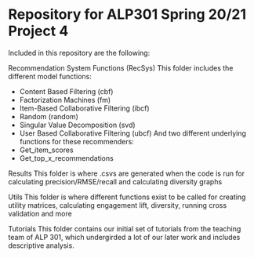 # Repository for ALP301 Spring 20/21 Project 4

Included in this repository are the following:

Recommendation System Functions (RecSys)
This folder includes the different model functions:
- Content Based Filtering (cbf)
- Factorization Machines (fm)
- Item-Based Collaborative Filtering (ibcf)
- Random (random)
- Singular Value Decomposition (svd)
- User Based Collaborative Filtering (ubcf)
And two different underlying functions for these recommenders:
- Get_item_scores
- Get_top_x_recommendations

Results
This folder is where .csvs are generated when the code is run for calculating precision/RMSE/recall and calculating diversity graphs

Utils
This folder is where different functions exist to be called for creating utility matrices, calculating engagement lift, diversity, running cross validation and more

Tutorials 
This folder contains our initial set of tutorials from the teaching team of ALP 301, which undergirded a lot of our later work and includes descriptive analysis. 
